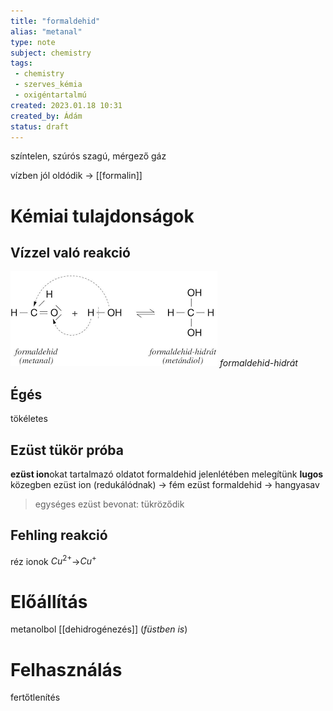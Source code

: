 ```yaml
---
title: "formaldehid"
alias: "metanal"
type: note
subject: chemistry
tags:
 - chemistry
 - szerves_kémia
 - oxigéntartalmú
created: 2023.01.18 10:31
created_by: Ádám
status: draft
---
```

színtelen, szúrós szagú, mérgező gáz

vízben jól oldódik → [[formalin]]

# Kémiai tulajdonságok
## Vízzel való reakció
![](Pasted%20image%2020230120101423.png)
*formaldehid-hidrát*
## Égés
tökéletes
## Ezüst tükör próba
**ezüst ion**okat tartalmazó oldatot formaldehid jelenlétében melegítünk **lugos** közegben
ezüst ion (redukálódnak) → fém ezüst 
formaldehid → hangyasav
>egységes ezüst bevonat: tükröződik

## Fehling reakció 
réz ionok
$Cu^{2+}$→$Cu^+$

# Előállítás
metanolbol [[dehidrogénezés]] 
(*füstben is*)

# Felhasználás
fertőtlenítés